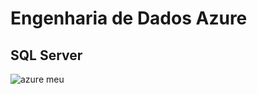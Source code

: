 # Engenharia de Dados Azure

## SQL Server

![azure meu](https://github.com/heliton1986/Engenharia_Dados_Azure/assets/45739569/1d8e9f68-524e-40ed-af31-50656b9073b3)
